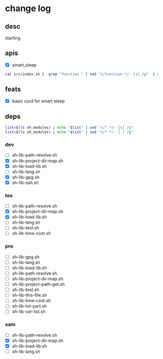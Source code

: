 # change log

## desc

starting

## apis

- [x] smart_sleep

```sh
cat src/index.sh |  grep "function " | sed "s/function */- [x] /g"  | sed "s/(.*) *{//g"
```

## feats

- [x] basic curd for smart sleep

## deps

```sh
list=$(ls sh_modules) ; echo "$list" | sed "s/^ */- [x] /g"
list=$(ls sh_modules) ; echo "$list" | sed "s/^ */- [ ] /g"
```

### dev

- [ ] sh-lib-path-resolve.sh
- [x] sh-lib-project-dir-map.sh
- [x] sh-lib-load-lib.sh
- [ ] sh-lib-lang.sh
- [x] sh-lib-gpg.sh
- [x] sh-lib-ssh.sh

### tes

- [ ] sh-lib-path-resolve.sh
- [x] sh-lib-project-dir-map.sh
- [x] sh-lib-load-lib.sh
- [ ] sh-lib-lang.sh
- [ ] sh-lib-test.sh
- [ ] sh-lib-time-cost.sh

### pro

- [ ] sh-lib-gpg.sh
- [ ] sh-lib-lang.sh
- [ ] sh-lib-load-lib.sh
- [ ] sh-lib-path-resolve.sh
- [ ] sh-lib-project-dir-map.sh
- [ ] sh-lib-project-path-get.sh
- [ ] sh-lib-test.sh
- [ ] sh-lib-this-file.sh
- [ ] sh-lib-time-cost.sh
- [ ] sh-lib-txt-part.sh
- [ ] sh-lib-var-list.sh

### sam

- [ ] sh-lib-path-resolve.sh
- [x] sh-lib-project-dir-map.sh
- [x] sh-lib-load-lib.sh
- [ ] sh-lib-lang.sh